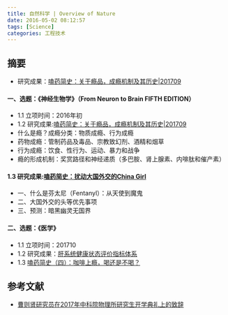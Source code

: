 ```yaml
---
title: 自然科学 | Overview of Nature
date: 2016-05-02 08:12:57
tags: [Science]
categories: 工程技术
---
```

## 摘要
- 研究成果：[嗑药简史：关于瘾品，成瘾机制及其历史|201709](https://riboseyim.github.io/2017/09/04/Addiction-Decision/)

<!--more-->

#### 一、选题：《神经生物学》（From Neuron to Brain FIFTH EDITION）
- 1.1 立项时间：2016年初
- 1.2 研究成果:[嗑药简史：关于瘾品，成瘾机制及其历史|201709](https://riboseyim.github.io/2017/09/04/Addiction-Decision/)
- 什么是瘾？成瘾分类：物质成瘾、行为成瘾
- 药物成瘾：管制药品及毒品、宗教致幻剂、酒精和烟草
- 行为成瘾：饮食、性行为、运动、暴力和战争
- 瘾的形成机制：奖赏路径和神经递质（多巴胺、肾上腺素、内啡肽和催产素）

#### 1.3 研究成果:[嗑药简史：扰动大国外交的China Girl](https://riboseyim.github.io/2017/11/06/Addiction-Decision-Fentanyl/)
- 一、什么是芬太尼（Fentanyl）：从天使到魔鬼
- 二、大国外交的头等优先事项
- 三、预测：暗黑幽灵无国界

#### 二、选题：《医学》
- 1.1 立项时间：201710
- 1.2 研究成果：[肝系统健康状态评价指标体系](https://riboseyim.github.io/2017/07/19/Medicine-Hepar/)
- 1.3 [嗑药简史（四）：咖啡上瘾，喝还是不喝？](https://riboseyim.github.io/2018/05/14/Addiction-Decision-Coffee/)

## 参考文献
- [曹则贤研究员在2017年中科院物理所研究生开学典礼上的致辞](https://mp.weixin.qq.com/s/aUOOXu34NqQ5l-HJBaWwFQ)
